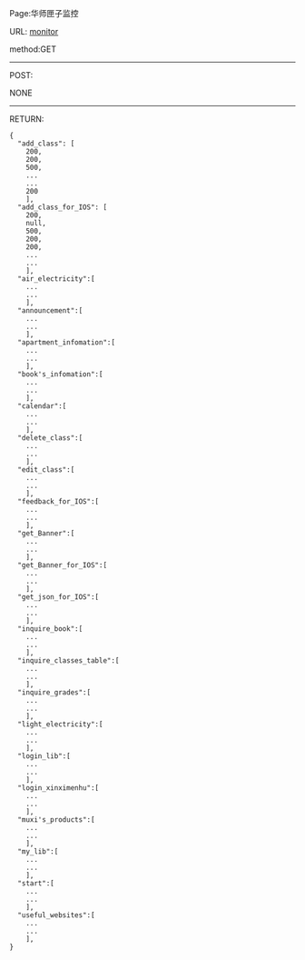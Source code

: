 
Page:华师匣子监控

URL: [monitor](http://119.29.147.14/)

method:GET
***
POST:

NONE
***
RETURN:

    {
      "add_class": [
        200,
        200,
        500,
        ...
        ...
        200
        ],
      "add_class_for_IOS": [
        200,
        null,
        500,
        200,
        200,
        ...
        ...
        ],
      "air_electricity":[
        ...
        ...    
        ],
      "announcement":[
        ...
        ...    
        ],
      "apartment_infomation":[
        ...
        ...    
        ],
      "book's_infomation":[
        ...
        ...    
        ],
      "calendar":[
        ...
        ...    
        ],
      "delete_class":[
        ...
        ...    
        ],
      "edit_class":[
        ...
        ...    
        ],
      "feedback_for_IOS":[
        ...
        ...    
        ],
      "get_Banner":[
        ...
        ...    
        ],
      "get_Banner_for_IOS":[
        ...
        ...    
        ],
      "get_json_for_IOS":[
        ...
        ...    
        ],
      "inquire_book":[
        ...
        ...    
        ],
      "inquire_classes_table":[
        ...
        ...    
        ],
      "inquire_grades":[
        ...
        ...    
        ],
      "light_electricity":[
        ...
        ...    
        ],
      "login_lib":[
        ...
        ...    
        ],
      "login_xinximenhu":[
        ...
        ...    
        ],
      "muxi's_products":[
        ...
        ...    
        ],
      "my_lib":[
        ...
        ...    
        ],
      "start":[
        ...
        ...    
        ],
      "useful_websites":[
        ...
        ...    
        ],
    }


